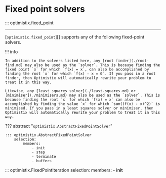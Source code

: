 # Fixed point solvers

::: optimistix.fixed_point

---

[`optimistix.fixed_point`][] supports any of the following fixed-point solvers.

!!! info

    In addition to the solvers listed here, any [root finder](./root-find.md) may also be used as the `solver`. This is because finding the fixed point `x` for which `f(x) = x`, can also be accomplished by finding the root `x` for which `f(x) - x = 0`. If you pass in a root finder, then Optimistix will automatically rewrite your problem to treat it in this way.

    Likewise, any [least squares solver](./least-squares.md) or [minimiser](./minimisers.md) may also be used as the `solver`. This is because finding the root `x` for which `f(x) = x` can also be accomplished by finding the value `x` for which `sum((f(x) - x)^2)` is minimised. If you pass in a least squares solver or minimiser, then Optimistix will automatically rewrite your problem to treat it in this way.

??? abstract "`optimistix.AbstractFixedPointSolver`"

    ::: optimistix.AbstractFixedPointSolver
        selection:
            members:
                - init
                - step
                - terminate
                - buffers

::: optimistix.FixedPointIteration
    selection:
        members:
            - __init__
